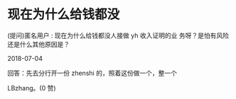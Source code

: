 # 现在为什么给钱都没

(提问)匿名用户 : 现在为什么给钱都没人接做 yh 收入证明的业 务呀？是怕有风险还是什么其他原因是？

2018-07-04

回答：先去分行开一份 zhenshi 的，照着这份做一个，整一个

LBzhang。(0 赞)
